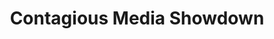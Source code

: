 ---
ee_id_thing: '21'
site: '1'
type: '2'
inv_num: 2005-024
url: 2005-024-contagious-media-showdown
title: Contagious Media Showdown
year: '2005'
display_year: '2005'
medium: Event
dims: ''
pitch: "​Festival & competition I helped organize with the Eyebeam Contagious Media
  Group about memes back in the early days of viral net trash (eeek! – pre youtube………..)"
ps: Random facts --> this is kinda related to the Huffington Post, LOL, seriously,&nbsp;<a
  href="http://www.cjr.org/cover_story/six_degrees_of_aggregation.php?page=all">read
  here</a>.&nbsp;
live_url: https://web.archive.org/web/20050827225046/http://showdown.contagiousmedia.org/
related: ''
youtube: ''
related_code: ''
imgs: Contagious_Media_Showdown_2005_024_screenshot_database_IH.jpg
subheading: ''
download: ''
add_credit: ''
commission: ''
layout: things-i-made
---